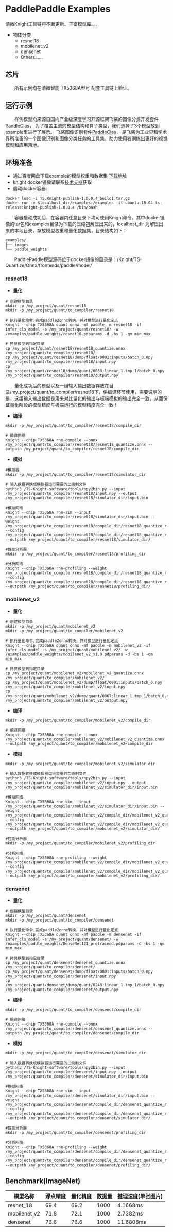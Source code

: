 # PaddlePaddle Examples

清微Knight工具链将不断更新、丰富模型库。。。

- 物体分类
  - resnet18
  - mobilenet_v2
  - densenet
  - Others......

## 芯片

&emsp;&emsp;所有示例均在清微智能 TX5368A型号 配套工具链上验证。

## 运行示例

&emsp;&emsp;样例模型均来源自国内产业级深度学习开源框架飞桨的图像分类开发套件[PaddleClas](https://github.com/PaddlePaddle/PaddleClas)，
为了覆盖主流的模型结构和算子类型，我们选择了3个模型放到example里进行了展示。
飞桨图像识别套件[PaddleClas](https://github.com/PaddlePaddle/PaddleClas)， 是飞桨为工业界和学术界所准备的一个图像识别和图像分类任务的工具集，助力使用者训练出更好的视觉模型和应用落地。

## 环境准备

- 通过百度网盘下载example的模型权重和数据集 [下载地址](https://pan.baidu.com/s/1T1t-2410GT5oj8F0IJ417w?pwd=398k)
- knight docker镜像请联系[技术支持](../../README.md#技术讨论)获取
- 启动docker容器:

```
docker load -i TS.Knight-publish-1.0.0.4_build1.tar.gz
docker run -v $localhost_dir/examples:/examples -it ubuntu-18.04-ts-release:knight-publish-1.0.0.4 /bin/bash
```

&emsp;&emsp;容器启动成功后，在容器内任意目录下均可使用Knight命令。其中docker镜像的tar包和examples目录为下载的压缩包解压出来的，localhost_dir 为解压出来的本地目录，存放模型权重和量化数据集，目录结构如下：
```
examples/
├── images
└── paddle_weights
```
&emsp;&emsp;PaddlePaddle模型源码位于docker镜像的目录是：/Knight/TS-Quantize/Onnx/frontends/paddle/model/

### resnet18

- __量化__

```
# 创建模型目录
mkdir -p /my_project/quant/resnet18
mkdir -p /my_project/quant/to_compiler/resnet18

# 执行量化命令,完成paddle2onnx转换，并对模型进行量化定点
Knight --chip TX5368A quant onnx -mf paddle -m resnet18 -if infer_cls_model -s /my_project/quant/resnet18/ -w /examples/paddle_weights/resnet18.pdparams -d -bs 1 -qm min_max

# 拷贝模型到指定目录
cp /my_project/quant/resnet18/resnet18_quantize.onnx /my_project/quant/to_compiler/resnet18/
cp /my_project/quant/resnet18/dump/float/0001:inputs/batch_0.npy /my_project/quant/to_compiler/resnet18/input.npy
cp /my_project/quant/resnet18/dump/quant/0033:linear_1.tmp_1/batch_0.npy /my_project/quant/to_compiler/resnet18/output.npy
```
&emsp;&emsp;量化成功后的模型以及一组输入输出数据存放在目录/my_project/quant/to_compiler/resnet18下，供编译环节使用，需要说明的是，这组输入输出数据是用来对比量化的输出与板端模拟的输出完全一致，从而保证量化阶段的模型精度与板端运行的模型精度完全一致！


- __编译__

```
mkdir -p /my_project/quant/to_compiler/resnet18/compile_dir

# 编译网络
Knight --chip TX5368A rne-compile --onnx /my_project/quant/to_compiler/resnet18/resnet18_quantize.onnx --outpath /my_project/quant/to_compiler/resnet18/compile_dir
```

- __模拟__

```
#模拟器
mkdir -p /my_project/quant/to_compiler/resnet18/simulator_dir

# 输入数据转换成模拟器运行需要的二级制文件
python3 /TS-Knight-software/tools/npy2bin.py --input /my_project/quant/to_compiler/resnet18/input.npy --output /my_project/quant/to_compiler/resnet18/simulator_dir/input.bin

#模拟网络
Knight --chip TX5368A rne-sim --input /my_project/quant/to_compiler/resnet18/simulator_dir/input.bin --weight /my_project/quant/to_compiler/resnet18/compile_dir/resnet18_quantize_r.weight --config /my_project/quant/to_compiler/resnet18/compile_dir/resnet18_quantize_r.cfg --outpath /my_project/quant/to_compiler/resnet18/simulator_dir/

#性能分析器
mkdir -p /my_project/quant/to_compiler/resnet18/profiling_dir

#分析网络
Knight --chip TX5368A rne-profiling --weight /my_project/quant/to_compiler/resnet18/compile_dir/resnet18_quantize_r.weight --config /my_project/quant/to_compiler/resnet18/compile_dir/resnet18_quantize_r.cfg --outpath /my_project/quant/to_compiler/resnet18/profiling_dir/

```

### mobilenet_v2

- __量化__

```
# 创建模型目录
mkdir -p /my_project/quant/mobilenet_v2
mkdir -p /my_project/quant/to_compiler/mobilenet_v2

# 执行量化命令,完成paddle2onnx转换，并对模型进行量化定点
Knight --chip TX5368A quant onnx -mf paddle -m mobilenet_v2 -if infer_cls_model -s /my_project/quant/mobilenet_v2/ -w /examples/paddle_weights/mobilenet_v2_x1.0.pdparams -d -bs 1 -qm min_max

# 拷贝模型到指定目录
cp /my_project/quant/mobilenet_v2/mobilenet_v2_quantize.onnx /my_project/quant/to_compiler/mobilenet_v2/
cp /my_project/quant/mobilenet_v2/dump/float/0001:inputs/batch_0.npy /my_project/quant/to_compiler/mobilenet_v2/input.npy
cp /my_project/quant/mobilenet_v2/dump/quant/0067:linear_1.tmp_1/batch_0.npy /my_project/quant/to_compiler/mobilenet_v2/output.npy
```

- __编译__

```
mkdir -p /my_project/quant/to_compiler/mobilenet_v2/compile_dir

# 编译网络
Knight --chip TX5368A rne-compile --onnx /my_project/quant/to_compiler/mobilenet_v2/mobilenet_v2_quantize.onnx --outpath /my_project/quant/to_compiler/mobilenet_v2/compile_dir
```

- __模拟__

```
mkdir -p /my_project/quant/to_compiler/mobilenet_v2/simulator_dir

# 输入数据转换成模拟器运行需要的二级制文件
python3 /TS-Knight-software/tools/npy2bin.py --input /my_project/quant/to_compiler/mobilenet_v2/input.npy --output /my_project/quant/to_compiler/mobilenet_v2/simulator_dir/input.bin

#模拟网络
Knight --chip TX5368A rne-sim --input /my_project/quant/to_compiler/mobilenet_v2/simulator_dir/input.bin --weight /my_project/quant/to_compiler/mobilenet_v2/compile_dir/mobilenet_v2_quantize_r.weight --config /my_project/quant/to_compiler/mobilenet_v2/compile_dir/mobilenet_v2_quantize_r.cfg --outpath /my_project/quant/to_compiler/mobilenet_v2/simulator_dir/

#性能分析器
mkdir -p /my_project/quant/to_compiler/mobilenet_v2/profiling_dir

#分析网络
Knight --chip TX5368A rne-profiling --weight /my_project/quant/to_compiler/mobilenet_v2/compile_dir/mobilenet_v2_quantize_r.weight --config /my_project/quant/to_compiler/mobilenet_v2/compile_dir/mobilenet_v2_quantize_r.cfg --outpath /my_project/quant/to_compiler/mobilenet_v2/profiling_dir/
```

### densenet

- __量化__

```
# 创建模型目录
mkdir -p /my_project/quant/densenet
mkdir -p /my_project/quant/to_compiler/densenet

# 执行量化命令,完成paddle2onnx转换，并对模型进行量化定点
Knight --chip TX5368A quant onnx -mf paddle -m densenet -if infer_cls_model -s /my_project/quant/densenet/ -w /examples/paddle_weights/DenseNet121_pretrained.pdparams -d -bs 1 -qm min_max

# 拷贝模型到指定目录
cp /my_project/quant/densenet/densenet_quantize.onnx /my_project/quant/to_compiler/densenet/
cp /my_project/quant/densenet/dump/float/0001:inputs/batch_0.npy /my_project/quant/to_compiler/densenet/input.npy
cp /my_project/quant/densenet/dump/quant/0248:linear_1.tmp_1/batch_0.npy /my_project/quant/to_compiler/densenet/output.npy
```

- __编译__

```
mkdir -p /my_project/quant/to_compiler/densenet/compile_dir

# 编译网络
Knight --chip TX5368A rne-compile --onnx /my_project/quant/to_compiler/densenet/densenet_quantize.onnx --outpath /my_project/quant/to_compiler/densenet/compile_dir

```

- __模拟__

```
mkdir -p /my_project/quant/to_compiler/densenet/simulator_dir

# 输入数据转换成模拟器运行需要的二级制文件
python3 /TS-Knight-software/tools/npy2bin.py --input /my_project/quant/to_compiler/densenet/input.npy --output /my_project/quant/to_compiler/densenet/simulator_dir/input.bin

#模拟网络
Knight --chip TX5368A rne-sim --input /my_project/quant/to_compiler/densenet/simulator_dir/input.bin --weight /my_project/quant/to_compiler/densenet/compile_dir/densenet_quantize_r.weight --config /my_project/quant/to_compiler/densenet/compile_dir/densenet_quantize_r.cfg --outpath /my_project/quant/to_compiler/densenet/simulator_dir/

#性能分析器
mkdir -p /my_project/quant/to_compiler/densenet/profiling_dir

#分析网络
Knight --chip TX5368A rne-profiling --weight /my_project/quant/to_compiler/densenet/compile_dir/densenet_quantize_r.weight --config /my_project/quant/to_compiler/densenet/compile_dir/densenet_quantize_r.cfg --outpath /my_project/quant/to_compiler/densenet/profiling_dir/
```


## Benchmark(ImageNet)

|  模型名称     | 浮点精度  | 量化精度  | 数据量   | 推理速度(单张图片)   |
|--------------|-----------|----------|----------|--------------------|
| resnet_18    | 69.4      | 69.2     | 1000     |    4.1668ms        |
| mobilenet_v2 | 71.8      | 72.1     | 1000     |    2.7382ms        |
| densenet     | 76.6      | 76.6     | 1000     |    11.6806ms       |
